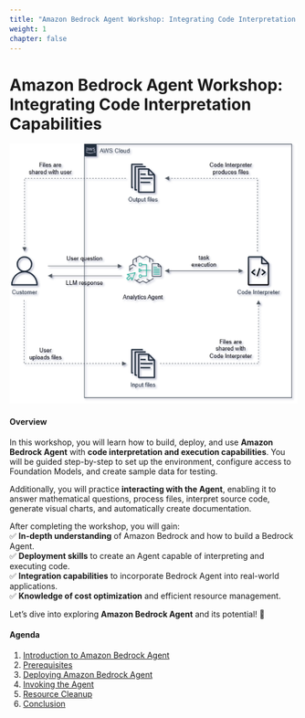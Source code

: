```yaml
---
title: "Amazon Bedrock Agent Workshop: Integrating Code Interpretation Capabilities"
weight: 1
chapter: false
---
```


# **Amazon Bedrock Agent Workshop: Integrating Code Interpretation Capabilities**  


![architecture](architecture-workshop-04-bedrock-agent.png)

#### **Overview**  

In this workshop, you will learn how to build, deploy, and use **Amazon Bedrock Agent** with **code interpretation and execution capabilities**. You will be guided step-by-step to set up the environment, configure access to Foundation Models, and create sample data for testing.  

Additionally, you will practice **interacting with the Agent**, enabling it to answer mathematical questions, process files, interpret source code, generate visual charts, and automatically create documentation.  

After completing the workshop, you will gain:  
✅ **In-depth understanding** of Amazon Bedrock and how to build a Bedrock Agent.  
✅ **Deployment skills** to create an Agent capable of interpreting and executing code.  
✅ **Integration capabilities** to incorporate Bedrock Agent into real-world applications.  
✅ **Knowledge of cost optimization** and efficient resource management.  

Let’s dive into exploring **Amazon Bedrock Agent** and its potential! 🚀  


#### Agenda

1. [Introduction to Amazon Bedrock Agent](1-theory)
2. [Prerequisites](2-prerequisites)
3. [Deploying Amazon Bedrock Agent](3-developing-amazon-bedrock-agent)
4. [Invoking the Agent](4-invoking-agent)
5. [Resource Cleanup](5-resource-clean-up)
6. [Conclusion](6-conclusion)